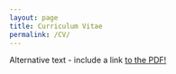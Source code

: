 ```yaml
---
layout: page
title: Curriculum Vitae
permalink: /CV/
---
```


<object data="Adria Schwarber - CV.pdf" type="application/pdf" width="100%" height="100%">
  <p>Alternative text - include a link <a href="Adria Schwarber - CV.pdf">to the PDF!</a></p>
</object>
